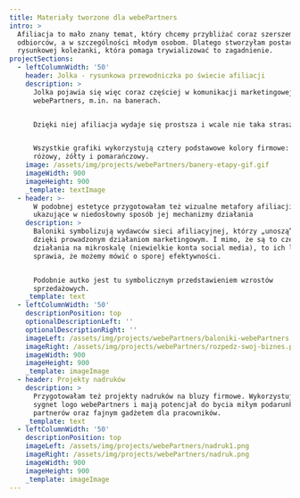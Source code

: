 ```yaml
---
title: Materiały tworzone dla webePartners
intro: >
  Afiliacja to mało znany temat, który chcemy przybliżać coraz szerszemu gronu
  odbiorców, a w szczególności młodym osobom. Dlatego stworzyłam postać Jolki –
  rysunkowej koleżanki, która pomaga trywializować to zagadnienie.
projectSections:
  - leftColumnWidth: '50'
    header: Jolka - rysunkowa przewodniczka po świecie afiliacji
    description: >
      Jolka pojawia się więc coraz częściej w komunikacji marketingowej
      webePartners, m.in. na banerach.


      Dzięki niej afiliacja wydaje się prostsza i wcale nie taka straszna.


      Wszystkie grafiki wykorzystują cztery podstawowe kolory firmowe: zielony,
      różowy, żółty i pomarańczowy.
    image: /assets/img/projects/webePartners/banery-etapy-gif.gif
    imageWidth: 900
    imageHeight: 900
    _template: textImage
  - header: >-
      W podobnej estetyce przygotowałam też wizualne metafory afiliacji,
      ukazujące w niedosłowny sposób jej mechanizmy działania
    description: >
      Baloniki symbolizują wydawców sieci afiliacyjnej, którzy „unoszą” biznesy
      dzięki prowadzonym działaniom marketingowym. I mimo, że są to często
      działania na mikroskalę (niewielkie konta social media), to ich liczba
      sprawia, że możemy mówić o sporej efektywności.


      Podobnie autko jest tu symbolicznym przedstawieniem wzrostów
      sprzedażowych.
    _template: text
  - leftColumnWidth: '50'
    descriptionPosition: top
    optionalDescriptionLeft: ''
    optionalDescriptionRight: ''
    imageLeft: /assets/img/projects/webePartners/baloniki-webePartners.png
    imageRight: /assets/img/projects/webePartners/rozpedz-swoj-biznes.png
    imageWidth: 900
    imageHeight: 900
    _template: imageImage
  - header: Projekty nadruków
    description: >
      Przygotowałam też projekty nadruków na bluzy firmowe. Wykorzystują one
      sygnet logo webePartners i mają potencjał do bycia miłym podarunkiem dla
      partnerów oraz fajnym gadżetem dla pracowników.
    _template: text
  - leftColumnWidth: '50'
    descriptionPosition: top
    imageLeft: /assets/img/projects/webePartners/nadruk1.png
    imageRight: /assets/img/projects/webePartners/nadruk.png
    imageWidth: 900
    imageHeight: 900
    _template: imageImage
---
```


